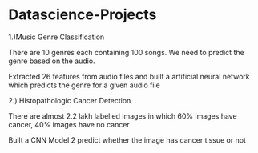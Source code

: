 # Datascience-Projects
1.)Music Genre Classification

There are 10 genres each containing 100 songs. We need to predict the genre based on the audio.

Extracted 26 features from audio files and built a artificial neural network which predicts the genre for a given audio file

2.) Histopathologic Cancer Detection

There are almost 2.2 lakh labelled images in which 60% images have cancer, 40% images have no cancer

Built a CNN Model 2 predict whether the image has cancer tissue or not
